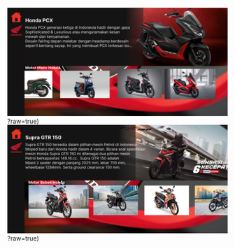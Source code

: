 ![alt text](https://github.com/Dawelly/HondabikeTV/blob/master/kontensatu.png)?raw=true)
![alt text](https://github.com/Dawelly/HondabikeTV/blob/master/kontendua.png)?raw=true)
